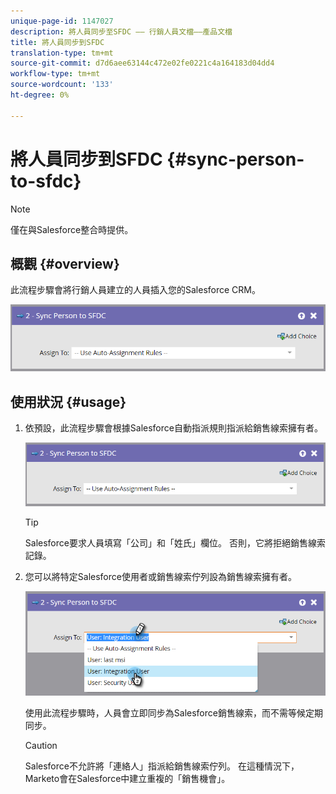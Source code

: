 ```yaml
---
unique-page-id: 1147027
description: 將人員同步至SFDC —— 行銷人員文檔——產品文檔
title: 將人員同步到SFDC
translation-type: tm+mt
source-git-commit: d7d6aee63144c472e02fe0221c4a164183d04dd4
workflow-type: tm+mt
source-wordcount: '133'
ht-degree: 0%

---
```



# 將人員同步到SFDC {#sync-person-to-sfdc}

>[!NOTE]
>
>僅在與Salesforce整合時提供。

## 概觀 {#overview}

此流程步驟會將行銷人員建立的人員插入您的Salesforce CRM。

![](assets/sync-person-to-sfdc.png)

## 使用狀況 {#usage}

1. 依預設，此流程步驟會根據Salesforce自動指派規則指派給銷售線索擁有者。

   ![](assets/sync-person-to-sfdc.png)

   >[!TIP]
   >
   >Salesforce要求人員填寫「公司」和「姓氏」欄位。 否則，它將拒絕銷售線索記錄。

1. 您可以將特定Salesforce使用者或銷售線索佇列設為銷售線索擁有者。

   ![](assets/sync-person-to-sfdc-2.png)

   使用此流程步驟時，人員會立即同步為Salesforce銷售線索，而不需等候定期同步。

   >[!CAUTION]
   >
   >Salesforce不允許將「連絡人」指派給銷售線索佇列。 在這種情況下，Marketo會在Salesforce中建立重複的「銷售機會」。

